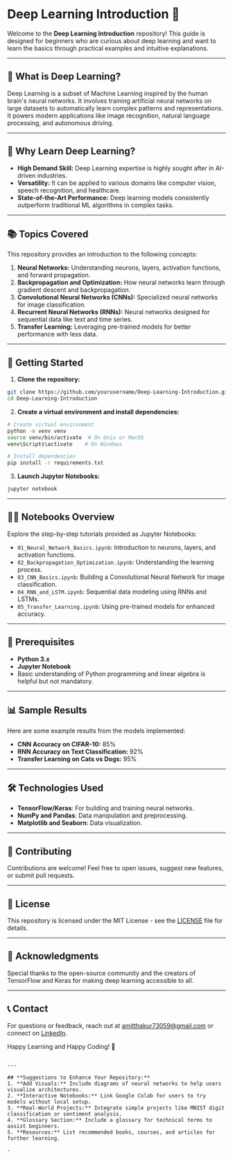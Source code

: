 # Deep Learning Introduction 🚀  
Welcome to the **Deep Learning Introduction** repository! This guide is designed for beginners who are curious about deep learning and want to learn the basics through practical examples and intuitive explanations.  

---

## 🌟 What is Deep Learning?  
Deep Learning is a subset of Machine Learning inspired by the human brain's neural networks. It involves training artificial neural networks on large datasets to automatically learn complex patterns and representations. It powers modern applications like image recognition, natural language processing, and autonomous driving.  

---

## 🤖 Why Learn Deep Learning?  
- **High Demand Skill:** Deep Learning expertise is highly sought after in AI-driven industries.  
- **Versatility:** It can be applied to various domains like computer vision, speech recognition, and healthcare.  
- **State-of-the-Art Performance:** Deep learning models consistently outperform traditional ML algorithms in complex tasks.  

---

## 📚 Topics Covered  
This repository provides an introduction to the following concepts:  
1. **Neural Networks:** Understanding neurons, layers, activation functions, and forward propagation.  
2. **Backpropagation and Optimization:** How neural networks learn through gradient descent and backpropagation.  
3. **Convolutional Neural Networks (CNNs):** Specialized neural networks for image classification.  
4. **Recurrent Neural Networks (RNNs):** Neural networks designed for sequential data like text and time series.  
5. **Transfer Learning:** Leveraging pre-trained models for better performance with less data.  

---

## 🚀 Getting Started  
1. **Clone the repository:**  
```bash
git clone https://github.com/yourusername/Deep-Learning-Introduction.git
cd Deep-Learning-Introduction
```

2. **Create a virtual environment and install dependencies:**  
```bash
# Create virtual environment
python -m venv venv
source venv/bin/activate  # On Unix or MacOS
venv\Scripts\activate    # On Windows

# Install dependencies
pip install -r requirements.txt
```

3. **Launch Jupyter Notebooks:**  
```bash
jupyter notebook
```

---

## 🧑‍💻 Notebooks Overview  
Explore the step-by-step tutorials provided as Jupyter Notebooks:  
- `01_Neural_Network_Basics.ipynb`: Introduction to neurons, layers, and activation functions.  
- `02_Backpropagation_Optimization.ipynb`: Understanding the learning process.  
- `03_CNN_Basics.ipynb`: Building a Convolutional Neural Network for image classification.  
- `04_RNN_and_LSTM.ipynb`: Sequential data modeling using RNNs and LSTMs.  
- `05_Transfer_Learning.ipynb`: Using pre-trained models for enhanced accuracy.  

---

## 🧰 Prerequisites  
- **Python 3.x**  
- **Jupyter Notebook**  
- Basic understanding of Python programming and linear algebra is helpful but not mandatory.

---

## 📊 Sample Results  
Here are some example results from the models implemented:  
- **CNN Accuracy on CIFAR-10:** 85%  
- **RNN Accuracy on Text Classification:** 92%  
- **Transfer Learning on Cats vs Dogs:** 95%  

---

## 🛠️ Technologies Used  
- **TensorFlow/Keras**: For building and training neural networks.  
- **NumPy and Pandas**: Data manipulation and preprocessing.  
- **Matplotlib and Seaborn**: Data visualization.  

---

## 🤝 Contributing  
Contributions are welcome! Feel free to open issues, suggest new features, or submit pull requests.  

---

## 📄 License  
This repository is licensed under the MIT License - see the [LICENSE](LICENSE) file for details.  

---

## 📢 Acknowledgments  
Special thanks to the open-source community and the creators of TensorFlow and Keras for making deep learning accessible to all.  

---

## 📞 Contact  
For questions or feedback, reach out at amitthakur73059@gmail.com or connect on [LinkedIn](https://www.linkedin.com/in/yourprofile).  

Happy Learning and Happy Coding! 🚀  
```

---

## **Suggestions to Enhance Your Repository:**  
1. **Add Visuals:** Include diagrams of neural networks to help users visualize architectures.  
2. **Interactive Notebooks:** Link Google Colab for users to try models without local setup.  
3. **Real-World Projects:** Integrate simple projects like MNIST digit classification or sentiment analysis.  
4. **Glossary Section:** Include a glossary for technical terms to assist beginners.  
5. **Resources:** List recommended books, courses, and articles for further learning.  

-
